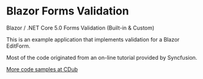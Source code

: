 # Blazor Forms Validation
Blazor / .NET Core 5.0 Forms Validation (Built-in &amp; Custom)

This is an example application that implements validation for a Blazor EditForm.

Most of the code originated from an on-line tutorial provided by Syncfusion.

[More code samples at CDub](http://cdub.info)



